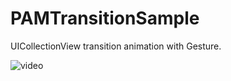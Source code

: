 PAMTransitionSample
===================

UICollectionView transition animation with Gesture.

![video](https://raw.github.com/taktamur/PAMTransitionSample/master/video.gif)
